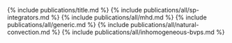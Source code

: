 {% include publications/title.md %}
{% include publications/all/sp-integrators.md %}
{% include publications/all/mhd.md %}
{% include publications/all/generic.md %}
{% include publications/all/natural-convection.md %}
{% include publications/all/inhomogeneous-bvps.md %}